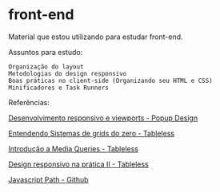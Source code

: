 # front-end
Material que estou utilizando para estudar front-end.

Assuntos para estudo:

	Organização do layout
	Metodologias do design responsivo
	Boas práticas no client-side (Organizando seu HTML e CSS)
	Minificadores e Task Runners

Referências:

[Desenvolvimento responsivo e viewports - Popup Design](http://blog.popupdesign.com.br/desenvolvimento-responsivo-e-viewport/)

[Entendendo Sistemas de grids do zero - Tableless](http://tableless.com.br/entendendo-sistemas-de-grid-css-do-zero/)

[Introdução a Media Queries - Tableless](http://tableless.com.br/introducao-sobre-media-queries/)

[Design responsivo na prática II - Tableless](http://tableless.com.br/design-responsivo-na-pratica-2-layout-ao-html/)

[Javascript Path - Github](https://github.com/javascript-society/javascript-path)
